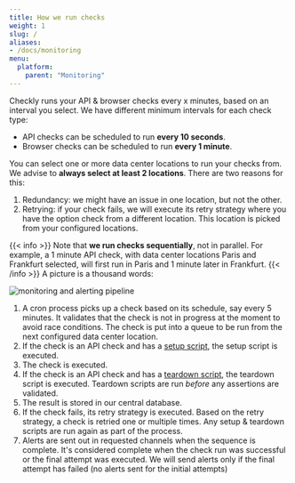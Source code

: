 ```yaml
---
title: How we run checks
weight: 1
slug: /
aliases:
- /docs/monitoring
menu:
  platform:
    parent: "Monitoring"
---
```


Checkly runs your API & browser checks every x minutes, based on an interval you select. 
We have different minimum intervals for each check type:

- API checks can be scheduled to run **every 10 seconds**.
- Browser checks can be scheduled to run **every 1 minute**.

You can select one or more data center locations to run your checks from. We advise to **always select at least 2 locations**.
There are two reasons for this:

1. Redundancy: we might have an issue in one location, but not the other. 
2. Retrying: if your check fails, we will execute its retry strategy where you have the option check from a different location. This location is picked from your configured locations.

{{< info >}}
Note that **we run checks sequentially**, not in parallel. For example, a 1 minute API check, with data center locations
Paris and Frankfurt selected, will first run in Paris and 1 minute later in Frankfurt.
{{< /info >}}
A picture is a thousand words:

![monitoring and alerting pipeline](/docs/images/monitoring/monitoring-alerting-pipeline.svg)

1. A cron process picks up a check based on its schedule, say every 5 minutes. It validates that the check is not in progress at the moment to avoid race conditions. The check is put into a queue to be run from the next configured data center location.
2. If the check is an API check and has a [setup script](/docs/api-checks/setup-teardown-scripts/), the setup script is executed. 
3. The check is executed.
4. If the check is an API check and has a [teardown script](/docs/api-checks/setup-teardown-scripts/), the teardown script is executed.
Teardown scripts are run *before* any assertions are validated.
5. The result is stored in our central database.
6. If the check fails, its retry strategy is executed. Based on the retry strategy, a check is retried one or multiple times. Any setup & teardown scripts are run again as part of the process.
7. Alerts are sent out in requested channels when the sequence is complete. It's considered complete when the check run was successful or the final attempt was executed. We will send alerts only if the final attempt has failed (no alerts sent for the initial attempts)
